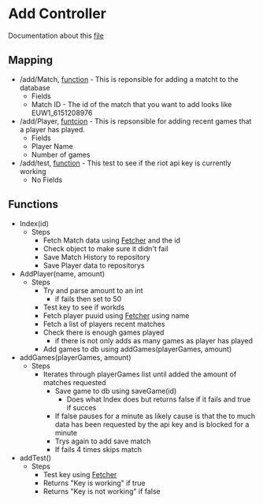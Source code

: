 # Add Controller 

Documentation about this [file](../../../../src/main/java/Stats/FrontEnd/AddController.java)

## Mapping 

- /add/Match, [function]() - This is reponsible for adding a matcht to the database 
    - Fields 
    - Match ID - The id of the match that you want to add 
    looks like EUW1_6151208976
- /add/Player, [funtcion]() - This is repsonsible for adding recent games that a player has played. 
    - Fields 
    - Player Name 
    - Number of games 
- /add/test, [function]() - This test to see if the riot api key is currently working
    - No Fields 

## Functions 

- Index(id) 
    - Steps 
        - Fetch Match data using [Fetcher]() and the id
        - Check object to make sure it didn't fail
        - Save Match History to repository
        - Save Player data to repositorys
- AddPlayer(name, amount)
    - Steps 
        - Try and parse amount to an int 
            - if fails then set to 50
        - Test key to see if workds
        - Fetch player puuid using [Fetcher]() using name
        - Fetch a list of players recent matches
        - Check there is enough games played 
            - if there is not only adds as many games as player has played
        - Add games to db using addGames(playerGames, amount)
- addGames(playerGames, amount)
    - Steps
        - Iterates through playerGames list until added the amount of matches requested
            - Save game to db using saveGame(id)
                - Does what Index does but returns false if it fails and true if succes
            - If false pauses for a minute as likely cause is that the to much data has been requested by the api key and is blocked for a minute
            - Trys again to add save match
            - If fails 4 times skips match
- addTest()
    - Steps 
        - Test key using [Fetcher]()
        - Returns "Key is working" if true 
        - Returns "Key is not working" if false